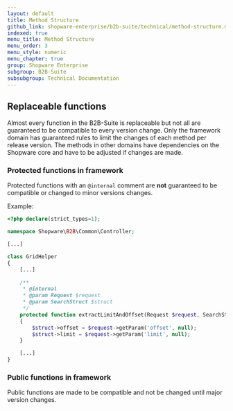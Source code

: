 ```yaml
---
layout: default
title: Method Structure
github_link: shopware-enterprise/b2b-suite/technical/method-structure.md
indexed: true
menu_title: Method Structure
menu_order: 3
menu_style: numeric
menu_chapter: true
group: Shopware Enterprise
subgroup: B2B-Suite
subsubgroup: Technical Documentation
---
```


<div class="toc-list"></div>

## Replaceable functions

Almost every function in the B2B-Suite is replaceable but not all are guaranteed to be compatible to every version change.
Only the framework domain has guaranteed rules to limit the changes of each method per release version.
The methods in other domains have dependencies on the Shopware core and have to be adjusted if changes are made.

### Protected functions in framework

Protected functions with an `@internal` comment are **not** guaranteed to be compatible or changed to minor versions changes.

Example:
```php
<?php declare(strict_types=1);

namespace Shopware\B2B\Common\Controller;

[...]

class GridHelper
{    
    [...]
    
    /**
     * @internal
     * @param Request $request
     * @param SearchStruct $struct
     */
    protected function extractLimitAndOffset(Request $request, SearchStruct $struct)
    {
        $struct->offset = $request->getParam('offset', null);
        $struct->limit = $request->getParam('limit', null);
    }

    [...]
}
```

### Public functions in framework

Public functions are made to be compatible and not be changed until major version changes.

